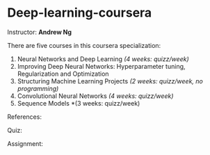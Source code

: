 # Deep-learning-coursera
Instructor: **Andrew Ng**

There are five courses in this coursera specialization:
1. Neural Networks and Deep Learning *(4 weeks: quizz/week)*
2. Improving Deep Neural Networks: Hyperparameter tuning, Regularization and Optimization
3. Structuring Machine Learning Projects *(2 weeks: quizz/week, no programming)*
4. Convolutional Neural Networks *(4 weeks: quizz/week)*
5. Sequence Models *(3 weeks: quizz/week)

References:


Quiz:


Assignment: 
